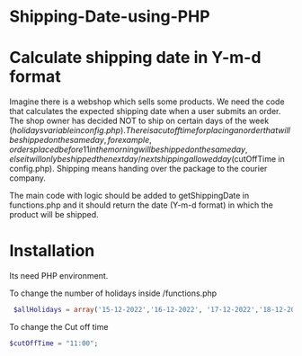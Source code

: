 # Shipping-Date-using-PHP

# Calculate shipping date in Y-m-d format
Imagine there is a webshop which sells some products. We need the code that calculates the
expected shipping date when a user submits an order. The shop owner has decided NOT to ship
on certain days of the week ($holidays variable in config.php). There is a cut off time for placing
an order that will be shipped on the same day, for example, orders placed before 11 in the
morning will be shipped on the same day, else it will only be shipped the next day/next shipping
allowed day ($cutOffTime in config.php). Shipping means handing over the package to the
courier company.

The main code with logic should be added to getShippingDate in functions.php and it should
return the date (Y-m-d format) in which the product will be shipped.


# Installation

Its need PHP environment.

To change the number of holidays inside /functions.php 
```PHP
 $allHolidays = array('15-12-2022','16-12-2022', '17-12-2022','18-12-2022');
 ```
To change the Cut off time
```PHP
$cutOffTime = "11:00"; 
```
